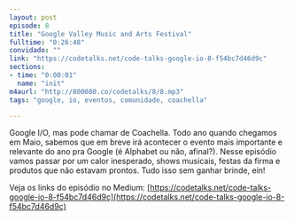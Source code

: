 ```yaml
---
layout: post
episode: 8
title: "Google Valley Music and Arts Festival"
fulltime: "0:26:48"
convidado: ""
link: "https://codetalks.net/code-talks-google-io-8-f54bc7d46d9c"
sections:
- time: "0:00:01"
  name: "init"
m4aurl: "http://800080.co/codetalks/8/8.mp3"
tags: "google, io, eventos, comunidade, coachella"

---
```


Google I/O, mas pode chamar de Coachella. Todo ano quando chegamos em Maio, sabemos que em breve irá acontecer o evento mais importante e relevante do ano pra Google (é Alphabet ou não, afinal?). Nesse episódio vamos passar por um calor inesperado, shows musicais, festas da firma e produtos que não estavam prontos. Tudo isso sem ganhar brinde, ein!

Veja os links do episódio no Medium: [https://codetalks.net/code-talks-google-io-8-f54bc7d46d9c](https://codetalks.net/code-talks-google-io-8-f54bc7d46d9c)
